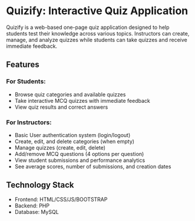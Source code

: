 # Quizify: Interactive Quiz Application

Quizify is a web-based one-page quiz application designed to help students test their knowledge across various topics. Instructors can create, manage, and analyze quizzes while students can take quizzes and receive immediate feedback.

## Features

### For Students:
- Browse quiz categories and available quizzes
- Take interactive MCQ quizzes with immediate feedback
- View quiz results and correct answers

### For Instructors:
- Basic User authentication system (login/logout)
- Create, edit, and delete categories (when empty)
- Manage quizzes (create, edit, delete)
- Add/remove MCQ questions (4 options per question)
- View student submissions and performance analytics
- See average scores, number of submissions, and creation dates

## Technology Stack
- Frontend: HTML/CSS/JS/BOOTSTRAP
- Backend: PHP
- Database: MySQL
